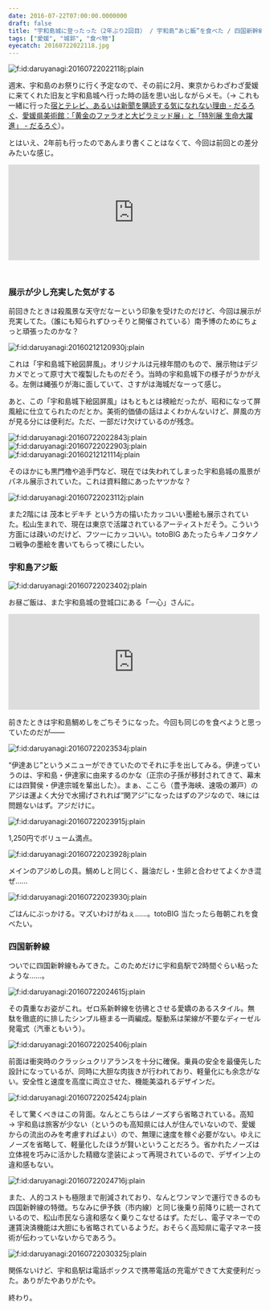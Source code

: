 ```yaml
---
date: 2016-07-22T07:00:00.0000000
draft: false
title: "宇和島城に登ったった（2年ぶり2回目） / 宇和島“あじ飯”を食べた / 四国新幹線を探して"
tags: ["愛媛", "城郭", "食べ物"]
eyecatch: 20160722022118.jpg
---
```

<p><span itemscope itemtype="http://schema.org/Photograph"><img src="20160722022118.jpg" alt="f:id:daruyanagi:20160722022118j:plain" title="f:id:daruyanagi:20160722022118j:plain" class="hatena-fotolife" itemprop="image"></span></p><p>週末、宇和島のお祭りに行く予定なので、その前に2月、東京からわざわざ愛媛に来てくれた旧友と宇和島城へ行った時の話を思い出しながらメモ。（→ これも一緒に行った<a href="https://blog.daruyanagi.jp/entry/2016/02/16/093533">&#x5BBF;&#x3068;&#x30C6;&#x30EC;&#x30D3;&#x3001;&#x3042;&#x308B;&#x3044;&#x306F;&#x65B0;&#x805E;&#x3092;&#x8CFC;&#x8AAD;&#x3059;&#x308B;&#x6C17;&#x306B;&#x306A;&#x308C;&#x306A;&#x3044;&#x7406;&#x7531; - &#x3060;&#x308B;&#x308D;&#x3050;</a>、<a href="https://blog.daruyanagi.jp/entry/2016/03/04/171834">&#x611B;&#x5A9B;&#x770C;&#x7F8E;&#x8853;&#x9928;&#xFF1A;&#x300C;&#x9EC4;&#x91D1;&#x306E;&#x30D5;&#x30A1;&#x30E9;&#x30AA;&#x3068;&#x5927;&#x30D4;&#x30E9;&#x30DF;&#x30C3;&#x30C9;&#x5C55;&#x300D;&#x3068;&#x300C;&#x7279;&#x5225;&#x5C55; &#x751F;&#x547D;&#x5927;&#x8E8D;&#x9032;&#x300D; - &#x3060;&#x308B;&#x308D;&#x3050;</a>）。</p><p>とはいえ、2年前も行ったのであんまり書くことはなくて、今回は前回との差分みたいな感じ。</p><p><iframe src="https://hatenablog-parts.com/embed?url=https%3A%2F%2Fblog.daruyanagi.jp%2Fentry%2F2014%2F05%2F11%2F211639" title="GW: 宇和島城に登ったった。 - だるろぐ" class="embed-card embed-blogcard" scrolling="no" frameborder="0" style="display: block; width: 100%; height: 190px; max-width: 500px; margin: 10px 0px;"></iframe><br />
</p>

<div class="section">
<h3>展示が少し充実した気がする</h3>
<p>前回きたときは殺風景な天守だなーという印象を受けたのだけど、今回は展示が充実してた。（誰にも知られずひっそりと開催されている）南予博のためにちょっと頑張ったのかな？</p><p><span itemscope itemtype="http://schema.org/Photograph"><img src="20160212120930.jpg" alt="f:id:daruyanagi:20160212120930j:plain" title="f:id:daruyanagi:20160212120930j:plain" class="hatena-fotolife" itemprop="image"></span></p><p>これは「宇和島城下絵図屏風」。オリジナルは元禄年間のもので、展示物はデジカメでとって原寸大で複製したものだそう。当時の宇和島城下の様子がうかがえる。左側は縄張りが海に面していて、さすがは海城だなーって感じ。</p><p>あと、この「宇和島城下絵図屏風」はもともとは襖絵だったが、昭和になって屏風絵に仕立てられたのだとか。美術的価値の話はよくわかんないけど、屏風の方が見る分には便利だ。ただ、一部だけ欠けているのが残念。</p><p><span itemscope itemtype="http://schema.org/Photograph"><img src="20160722022843.jpg" alt="f:id:daruyanagi:20160722022843j:plain" title="f:id:daruyanagi:20160722022843j:plain" class="hatena-fotolife" itemprop="image"></span><span itemscope itemtype="http://schema.org/Photograph"><img src="20160722022903.jpg" alt="f:id:daruyanagi:20160722022903j:plain" title="f:id:daruyanagi:20160722022903j:plain" class="hatena-fotolife" itemprop="image"></span><span itemscope itemtype="http://schema.org/Photograph"><img src="20160212121114.jpg" alt="f:id:daruyanagi:20160212121114j:plain" title="f:id:daruyanagi:20160212121114j:plain" class="hatena-fotolife" itemprop="image"></span></p><p>そのほかにも黒門櫓や追手門など、現在では失われてしまった宇和島城の風景がパネル展示されていた。これは資料館にあったヤツかな？</p><p><span itemscope itemtype="http://schema.org/Photograph"><img src="20160722023112.jpg" alt="f:id:daruyanagi:20160722023112j:plain" title="f:id:daruyanagi:20160722023112j:plain" class="hatena-fotolife" itemprop="image"></span></p><p>また2階には 茂本ヒデキチ という方の描いたカッコいい墨絵も展示されていた。松山生まれで、現在は東京で活躍されているアーティストだそう。こういう方面には疎いのだけど、フツーにカッコいい。totoBIG あたったらキノコタケノコ戦争の墨絵を書いてもらって襖にしたい。</p>

</div>
<div class="section">
<h3>宇和島アジ飯</h3>
<p><span itemscope itemtype="http://schema.org/Photograph"><img src="20160722023402.jpg" alt="f:id:daruyanagi:20160722023402j:plain" title="f:id:daruyanagi:20160722023402j:plain" class="hatena-fotolife" itemprop="image"></span></p><p>お昼ご飯は、また宇和島城の登城口にある「一心」さんに。</p><p><iframe src="https://hatenablog-parts.com/embed?url=https%3A%2F%2Fblog.daruyanagi.jp%2Fentry%2F2014%2F05%2F13%2F001326" title="GW: 天赦園でごろごろして、宇和島の鯛めし食ったった。 - だるろぐ" class="embed-card embed-blogcard" scrolling="no" frameborder="0" style="display: block; width: 100%; height: 190px; max-width: 500px; margin: 10px 0px;"></iframe></p><p>前きたときは宇和島鯛めしをごちそうになった。今回も同じのを食べようと思っていたのだが――</p><p><span itemscope itemtype="http://schema.org/Photograph"><img src="20160722023534.jpg" alt="f:id:daruyanagi:20160722023534j:plain" title="f:id:daruyanagi:20160722023534j:plain" class="hatena-fotolife" itemprop="image"></span></p><p>“伊達あじ”というメニューができていたのでそれに手を出してみる。伊達っていうのは、宇和島・伊達家に由来するのかな（正宗の子孫が移封されてきて、幕末には四賢侯・伊達宗城を輩出した）。まぁ、ここら（豊予海峡、速吸の瀬戸）のアジは運よく大分で水揚げされれば“関アジ”になったはずのアジなので、味には問題ないはず。アジだけに。</p><p><span itemscope itemtype="http://schema.org/Photograph"><img src="20160722023915.jpg" alt="f:id:daruyanagi:20160722023915j:plain" title="f:id:daruyanagi:20160722023915j:plain" class="hatena-fotolife" itemprop="image"></span></p><p>1,250円でボリューム満点。</p><p><span itemscope itemtype="http://schema.org/Photograph"><img src="20160722023928.jpg" alt="f:id:daruyanagi:20160722023928j:plain" title="f:id:daruyanagi:20160722023928j:plain" class="hatena-fotolife" itemprop="image"></span></p><p>メインのアジめしの具。鯛めしと同じく、醤油だし・生卵と合わせてよくかき混ぜ……</p><p><span itemscope itemtype="http://schema.org/Photograph"><img src="20160722023930.jpg" alt="f:id:daruyanagi:20160722023930j:plain" title="f:id:daruyanagi:20160722023930j:plain" class="hatena-fotolife" itemprop="image"></span></p><p>ごはんにぶっかける。マズいわけがねぇ……。totoBIG 当たったら毎朝これを食べたい。</p>

</div>
<div class="section">
<h3>四国新幹線</h3>
<p>ついでに四国新幹線もみてきた。このためだけに宇和島駅で2時間ぐらい粘ったような……。</p><p><span itemscope itemtype="http://schema.org/Photograph"><img src="20160722024615.jpg" alt="f:id:daruyanagi:20160722024615j:plain" title="f:id:daruyanagi:20160722024615j:plain" class="hatena-fotolife" itemprop="image"></span></p><p>その貴重なお姿がこれ。ゼロ系新幹線を彷彿とさせる愛嬌のあるスタイル。無駄を徹底的に排したシンプル極まる一両編成。駆動系は架線が不要なディーゼル発電式（汽車ともいう）。</p><p><span itemscope itemtype="http://schema.org/Photograph"><img src="20160722025406.jpg" alt="f:id:daruyanagi:20160722025406j:plain" title="f:id:daruyanagi:20160722025406j:plain" class="hatena-fotolife" itemprop="image"></span></p><p>前面は衝突時のクラッシュクリアランスを十分に確保。乗員の安全を最優先した設計になっているが、同時に大胆な肉抜きが行われており、軽量化にも余念がない。安全性と速度を高度に両立させた、機能美溢れるデザインだ。</p><p><span itemscope itemtype="http://schema.org/Photograph"><img src="20160722025424.jpg" alt="f:id:daruyanagi:20160722025424j:plain" title="f:id:daruyanagi:20160722025424j:plain" class="hatena-fotolife" itemprop="image"></span></p><p>そして驚くべきはこの背面。なんとこちらはノーズすら省略されている。高知 → 宇和島は旅客が少ない（というのも高知県には人が住んでいないので、愛媛からの流出のみを考慮すればよい）ので、無理に速度を稼ぐ必要がない。ゆえにノーズを省略して、軽量化したほうが賢いということだろう。省かれたノーズは立体視を巧みに活かした精緻な塗装によって再現されているので、デザイン上の違和感もない。</p><p><span itemscope itemtype="http://schema.org/Photograph"><img src="20160722024716.jpg" alt="f:id:daruyanagi:20160722024716j:plain" title="f:id:daruyanagi:20160722024716j:plain" class="hatena-fotolife" itemprop="image"></span></p><p>また、人的コストも極限まで削減されており、なんとワンマンで運行できるのも四国新幹線の特徴。ちなみに伊予鉄（市内線）と同じ後乗り前降りに統一されているので、松山市民なら違和感なく乗りこなせるはず。ただし、電子マネーでの運賃決済機能は大胆にも省略されているようだ。おそらく高知県に電子マネー技術が伝わっていないからであろう。</p><p><span itemscope itemtype="http://schema.org/Photograph"><img src="20160722030325.jpg" alt="f:id:daruyanagi:20160722030325j:plain" title="f:id:daruyanagi:20160722030325j:plain" class="hatena-fotolife" itemprop="image"></span></p><p>関係ないけど、宇和島駅は電話ボックスで携帯電話の充電ができて大変便利だった。ありがたやありがたや。</p><p>終わり。</p>

</div>